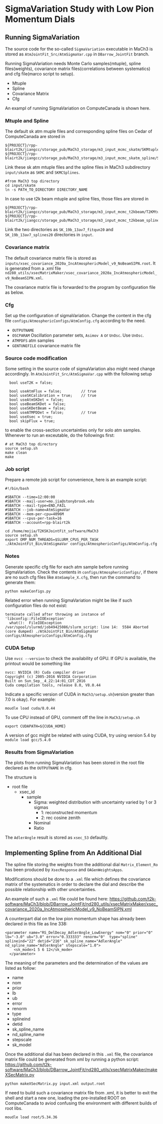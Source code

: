 # SigmaVariation Study with Low Pion Momentum Dials
## Running SigmaVariation
The source code for the so-called `SigmaVariation` executable in MaCh3 is stored as `AtmJointFit_Src/AtmSigmaVar.cpp` in `DBarrow_JointFit` branch.

Running SigmaVariation needs Monte Carlo samples(mtuple), spline files(weights), covariance matrix files(correlations between systematics) and cfg file(marco script to setup).
- Mtuple
- Spline
- Covariance Matrix
- Cfg

An exampl of running SigmaVariation on ComputeCanada is shown here.
### Mtuple and Spline
The default sk atm muple files and corresponding spline files on Cedar of ComputeCanada are stored in 
```
${PROJECT}/rpp-blairt2k/jiangcc/storage_pub/MaCh3_storage/m3_input_mcmc_skatm/SKMtuples_Sept052022
${PROJECT}/rpp-blairt2k/jiangcc/storage_pub/MaCh3_storage/m3_input_mcmc_skatm_spline/SKSplines_Sept052022
```
Link these sk atm mtuple files and the spline files in MaCh3 subdirectory `input/skatm` as `SKMC` and `SKMCSplines`. 
```
#from MaCh3 top directory
cd input/skatm
ln -s PATH_TO_DIRECTORY DIRECTORY_NAME
```

In case to use t2k beam mtuple and spline files, those files are stored in 
```
${PROJECT}/rpp-blairt2k/jiangcc/storage_pub/MaCh3_storage/m3_input_mcmc_t2kbeam/T2KMtuples_Sept052022
${PROJECT}/rpp-blairt2k/jiangcc/storage_pub/MaCh3_storage/m3_input_mcmc_t2kbeam_spline/T2KSplines_Sept052022
```
Link the two directories as `SK_19b_13av7_fitqun20` and `SK_19b_13av7_splines20` directories in `input`.
### Covariance matrix
The default covariance matrix file is stored as `inputs/xsec_covariance_2020a_IncAtmosphericModel_v9_NoBeamSIPN.root`. It is generated from a .xml file `nd280_utils/xsecMatrixMaker/xsec_covariance_2020a_IncAtmosphericModel_v9_NoBeamSIPN.xml`.

The covariance matrix file is forwarded to the program by configuration file as below.

### Cfg
Set up the configuration of sigmaVariation. Change the content in the cfg file `configs/AtmosphericConfigs/AtmConfig.cfg` according to the need.
- `OUTPUTNAME` 
- `OSCPARAM` Oscillation parameter sets, `Asimov A` or `UnOsc`. Use `UnOsc`.
- `ATMPDFS` atm samples 
- `GENTUNEFILE` covariance matrix file

### Source code modification
Some setting in the source code of sigmaVariation also might need change accordingly. In `AtmJointFit_Src/AtmSigmaVar.cpp` with the following setup
```
  bool useT2K = false;

  bool useAtmFlux = false;         // true
  bool useSKCalibration = true;    // true
  bool useAtmSKDet = false;
  bool useBeamSKDet = false;
  bool useSKDetBeam = false;
  bool useATMPDDet = false;        // true
  bool useXsec = true;
  bool skipFlux = true;
```
to enable the cross-section uncertainties only for solo atm samples. Whenever to run an exceutable, do the followings first:
```
# at MaCh3 top directory
source setup.sh
make clean
make
```
### Job script
Prepare a remote job script for convenience, here is an example script:
```
#!/bin/bash                                                                                                                                                            

#SBATCH --time=12:00:00                                                                                                                                                
#SBATCH --mail-user=mo.jia@stonybrook.edu                                                                                                                        
#SBATCH --mail-type=END,FAIL                                                                                                                                                
#SBATCH --job-name=AtmSigmaVar                                                                                                     
#SBATCH --mem-per-cpu=4096M                                                                                                                                            
#SBATCH --cpus-per-task=16                                                                                                                                             
#SBATCH --account=rpp-blairt2k                                                                                                                                         

cd /home/mojia/T2KSKJointFit_software/MaCh3
source setup.sh
export OMP_NUM_THREADS=$SLURM_CPUS_PER_TASK
./AtmJointFit_Bin/AtmSigmaVar configs/AtmosphericConfigs/AtmConfig.cfg
```

### Notes
Generate specific cfg file for each atm sample before running SigmaVariation. Check the contents in `configs/AtmosphericConfigs/`, if there are no such cfg files like `AtmSample_X.cfg`, then run the command to generate them:
```
python makeConfigs.py
```
Related error when running SigmaVariation might be like if such configuration files do not exist:
```
terminate called after throwing an instance of 'libconfig::FileIOException'
  what():  FileIOException
/var/spool/slurmd/job49425086/slurm_script: line 14:  5584 Aborted                 (core dumped) ./AtmJointFit_Bin/AtmSigmaVar configs/AtmosphericConfigs/AtmConfig.cfg
```

### CUDA Setup
Use `nvcc --version` to check the availability of GPU. If GPU is available, the printout would be something like
```
nvcc: NVIDIA (R) Cuda compiler driver
Copyright (c) 2005-2016 NVIDIA Corporation
Built on Sun_Sep__4_22:14:01_CDT_2016
Cuda compilation tools, release 8.0, V8.0.44
```

Indicate a specific version of CUDA in `MaCh3/setup.sh`(version greater than 7.0 is okay). For example:
```
moudle load cuda/8.0.44
```

To use CPU instead of GPU, comment off the line in `MaCh3/setup.sh`
```
export CUDAPATH=${CUDA_HOME}
```

A version of gcc might be related with using CUDA, try using version 5.4 by `module load gcc/5.4.0`

### Results from SigmaVariation

The plots from running SigmaVariation has been stored in the root file declared as the `OUTPUTNAME` in cfg. 

The structure is
- root file
  - xsec_id
    - sample
      - Sigma: weighted distribution with uncertainty varied by 1 or 3 sigmas
        - 1: reconstructed momentum
        - 2: rec cosine zenith  
      - Nominal
      - Ratio    

The `AdlerAngle` result is stored as `xsec_53` defaultly.

## Implementing Spline from An Additional Dial
The spline file storing the weights from the additional dial `Matrix_Element_Ro` has been produced by `XsecResponse` and `OAGenWeightsApps`.

Modifications should be done to a `.xml` file which defines the covariance matrix of the systematics in order to declare the dial and describe the possible relationship with other uncertainties.

An example of such a `.xml` file could be found here: https://github.com/t2k-software/MaCh3/blob/DBarrow_JointFit/nd280_utils/xsecMatrixMaker/xsec_covariance_2020a_IncAtmosphericModel_v9_NoBeamSIPN.xml

A counterpart dial on the low pion momentum shape has already been declared in this file as line 338:
```
<parameter name="RS_DelDecay_AdlerAngle_LowEnergy" nom="0" prior="0" lb="-3.0" ub="3.0" error="0.333333" renorm="0"  type="spline" splineind="22" detid="216" sk_spline_name="AdlerAngle" nd_spline_name="AdlerAngle" stepscale="1.0">
    <sk_mode>1 5 6 12</sk_mode>
  </parameter>
```
The meaning of the parameters and the determination of the values are listed as follow:
- name
- nom
- prior
- lb
- ub
- error
- renorm
- type
- splineind
- detid
- sk_spline_name
- nd_spline_name
- stepscale
- sk_model

Once the additional dial has been declared in this `.xml` file, the covariance matrix file could be generated from xml by running a python script: https://github.com/t2k-software/MaCh3/blob/DBarrow_JointFit/nd280_utils/xsecMatrixMaker/makeXSecMatrix.py
```
python makeXSecMatrix.py input.xml output.root
```
If need to build such a covariance matrix file from .xml, it is better to exit the shell and start a new one, loading the pre-installed ROOT on ComputeCanada to aviod confusing the environment with different builds of root libs. 
```
moudle load root/5.34.36
```
